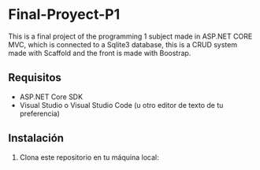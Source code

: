 # Final-Proyect-P1
This is a final project of the programming 1 subject made in ASP.NET CORE MVC, which is connected to a Sqlite3 database, this is a CRUD system made with Scaffold and the front is made with Boostrap.

## Requisitos

- ASP.NET Core SDK
- Visual Studio o Visual Studio Code (u otro editor de texto de tu preferencia)

## Instalación

1. Clona este repositorio en tu máquina local: 
